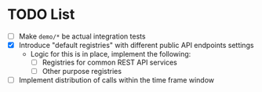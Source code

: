 # TODO List

- [ ] Make `demo/*` be actual integration tests
- [X] Introduce "default registries" with different public API endpoints settings
  - Logic for this is in place, implement the following:
    - [ ] Registries for common REST API services
    - [ ] Other purpose registries
- [ ] Implement distribution of calls within the time frame window
